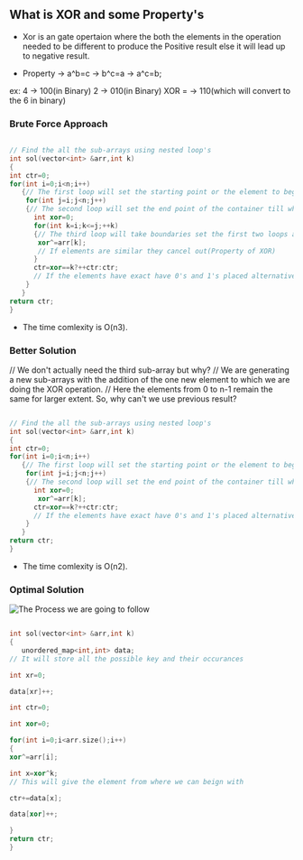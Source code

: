 ## What is XOR and some Property's

* Xor is an gate opertaion where the both the elements in the operation needed to be different to produce the Positive result else it will lead up to negative result.

* Property -> a^b=c -> b^c=a -> a^c=b;

ex: 4 -> 100(in Binary)
    2 -> 010(in Binary)
XOR = -> 110(which will convert to the 6 in binary)

### Brute Force Approach 

```cpp

// Find the all the sub-arrays using nested loop's
int sol(vector<int> &arr,int k)
{
int ctr=0;
for(int i=0;i<n;i++)
   {// The first loop will set the starting point or the element to begin as a sub-array
	for(int j=i;j<n;j++)
	{// The second loop will set the end point of the container till where our sub-array can be considered
	  int xor=0;
	  for(int k=i;k<=j;++k)
	  {// The third loop will take boundaries set the first two loops and generates the sub-arrays
	   xor^=arr[k];
	   // If elements are similar they cancel out(Property of XOR)
	  }
	  ctr=xor==k?++ctr:ctr;
	  // If the elements have exact have 0's and 1's placed alternatively as such when XOR operation performed they will form the element to that binary value.
	}
   }
return ctr;
}
```
* The time comlexity is O(n3).

### Better Solution

// We don't actually need the third sub-array but why?
// We are generating a new sub-arrays with the addition of the one new element to which we are doing the XOR operation.
// Here the elements from 0 to n-1 remain the same for larger extent. So, why can't we use previous result?

```cpp

// Find the all the sub-arrays using nested loop's
int sol(vector<int> &arr,int k)
{
int ctr=0;
for(int i=0;i<n;i++)
   {// The first loop will set the starting point or the element to begin as a sub-array
	for(int j=i;j<n;j++)
	{// The second loop will set the end point of the container till where our sub-array can be considered
	  int xor=0;
	   xor^=arr[k];
	  ctr=xor==k?++ctr:ctr;
	  // If the elements have exact have 0's and 1's placed alternatively as such when XOR operation performed they will form the element to that binary value.
	}
   }
return ctr;
}
```
* The time comlexity is O(n2).

### Optimal Solution

![The Process we are going to follow](https://takeuforward.org/wp-content/uploads/2023/05/Screenshot-2023-05-02-011455.png)


```cpp

int sol(vector<int> &arr,int k)
{
   unordered_map<int,int> data;
// It will store all the possible key and their occurances

int xr=0;

data[xr]++;

int ctr=0;

int xor=0;

for(int i=0;i<arr.size();i++)
{
xor^=arr[i];

int x=xor^k;
// This will give the element from where we can beign with

ctr+=data[x];

data[xor]++;

}
return ctr;
}

```
